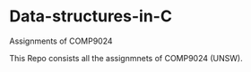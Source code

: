 # Data-structures-in-C
Assignments of COMP9024

This Repo consists all the assignmnets of COMP9024 (UNSW). 
